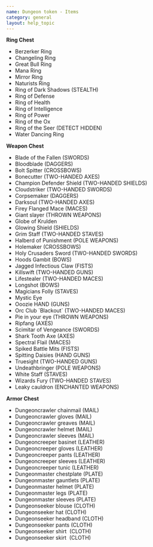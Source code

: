 ```yaml
---
name: Dungeon token - Items
category: general
layout: help_topic
---
```

**Ring Chest**

*   Berzerker Ring
*   Changeling Ring
*   Great Bull Ring
*   Mana Ring
*   Mirror Ring
*   Naturists Ring
*   Ring of Dark Shadows (STEALTH)
*   Ring of Defense
*   Ring of Health
*   Ring of Intelligence 
*   Ring of Power
*   Ring of the Ox
*   Ring of the Seer (DETECT HIDDEN)
*   Water Dancing Ring

**Weapon Chest**

*   Blade of the Fallen (SWORDS)
*   Bloodblade (DAGGERS)
*   Bolt Spitter (CROSSBOWS)
*   Bonecutter (TWO-HANDED AXES)
*   Champion Defender Shield (TWO-HANDED SHIELDS)
*   Cloudstriker (TWO-HANDED SWORDS)
*   Corpsemaker (DAGGERS)
*   Darksoul (TWO-HANDED AXES)
*   Firey Flanged Mace (MACES)
*   Giant slayer (THROWN WEAPONS)
*   Globe of Krulden
*   Glowing Shield (SHIELDS)
*   Grim Staff (TWO-HANDED STAVES)
*   Halberd of Punishment (POLE WEAPONS)
*   Holemaker (CROSSBOWS)
*   Holy Crusaders Sword (TWO-HANDED SWORDS)
*   Hoods Gambit (BOWS)
*   Jagged Infectious Claw (FISTS)
*   Killswift (TWO-HANDED GUNS)
*   Lifestealer (TWO-HANDED MACES)
*   Longshot (BOWS)
*   Magicians Folly (STAVES)
*   Mystic Eye
*   Ooozie HAND (GUNS)
*   Orc Club \`Blackout\` (TWO-HANDED MACES)
*   Pie in your eye (THROWN WEAPONS)
*   Ripfang (AXES)
*   Scimitar of Vengeance (SWORDS)
*   Shark Tooth Axe (AXES)
*   Spectral Flail (MACES)
*   Spiked Battle Mits (FISTS)
*   Spitting Daisies (HAND GUNS)
*   Truesight (TWO-HANDED GUNS)
*   Undeathbringer (POLE WEAPONS)
*   White Staff (STAVES)
*   Wizards Fury (TWO-HANDED STAVES)
*   Leaky cauldron (ENCHANTED WEAPONS)

**Armor Chest**

*   Dungeoncrawler chainmail (MAIL)
*   Dungeoncrawler gloves (MAIL)
*   Dungeoncrawler greaves (MAIL)
*   Dungeoncrawler helmet (MAIL)
*   Dungeoncrawler sleeves (MAIL)
*   Dungeoncreeper basinet (LEATHER)
*   Dungeoncreeper gloves (LEATHER)
*   Dungeoncreeper pants (LEATHER)
*   Dungeoncreeper sleeves (LEATHER)
*   Dungeoncreeper tunic (LEATHER)
*   Dungeonmaster chestplate (PLATE)
*   Dungeonmaster gauntlets (PLATE)
*   Dungeonmaster helmet (PLATE)
*   Dungeonmaster legs (PLATE)
*   Dungeonmaster sleeves (PLATE)
*   Dungeonseeker blouse (CLOTH)
*   Dungeonseeker hat (CLOTH)
*   Dungeonseeker headband (CLOTH)
*   Dungeonseeker pants (CLOTH)
*   Dungeonseeker shirt  (CLOTH)
*   Dungeonseeker skirt  (CLOTH)